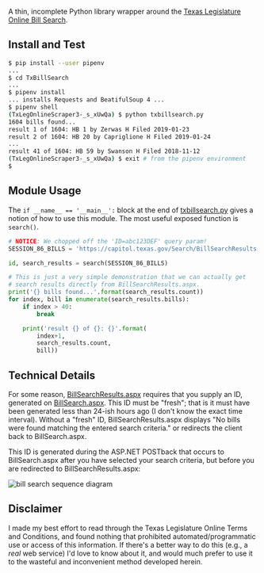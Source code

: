 A thin, incomplete Python library wrapper around the [Texas Legislature Online
Bill Search](https://capitol.texas.gov/Search/BillSearch.aspx).

## Install and Test

```bash
$ pip install --user pipenv
...
$ cd TxBillSearch
...
$ pipenv install
... installs Requests and BeatifulSoup 4 ...
$ pipenv shell
(TxLegOnlineScraper3-_s_xUwQa) $ python txbillsearch.py
1604 bills found...
result 1 of 1604: HB 1 by Zerwas H Filed 2019-01-23
result 2 of 1604: HB 20 by Capriglione H Filed 2019-01-24
...
result 41 of 1604: HB 59 by Swanson H Filed 2018-11-12
(TxLegOnlineScraper3-_s_xUwQa) $ exit # from the pipenv environment
$
```

## Module Usage

The `if __name__ == '__main__':` block at the end of
[txbillsearch.py](txbillsearch.py) gives a notion of how to use this module.
The most useful exposed function is `search()`.

```python
# NOTICE: We chopped off the 'ID=abc123DEF' query param!
SESSION_86_BILLS = 'https://capitol.texas.gov/Search/BillSearchResults.aspx?NSP=1&SPL=False&SPC=False&SPA=True&SPS=False&Leg=86&Sess=R&ChamberH=True&ChamberS=True&BillType=B;JR;CR;R;;;&AuthorCode=&SponsorCode=&ASAndOr=O&IsPA=True&IsJA=False&IsCA=False&IsPS=True&IsJS=False&IsCS=False&CmteCode=&CmteStatus=&OnDate=&FromDate=&ToDate=&FromTime=&ToTime=&LastAction=False&Actions=S000;S001;H001;&AAO=O&Subjects=&SAO=&TT=' # NO ID!

id, search_results = search(SESSION_86_BILLS)

# This is just a very simple demonstration that we can actually get 
# search results directly from BillSearchResults.aspx.
print('{} bills found...'.format(search_results.count))
for index, bill in enumerate(search_results.bills):
    if index > 40:
        break

    print('result {} of {}: {}'.format(
        index+1, 
        search_results.count, 
        bill))
```

## Technical Details

For some reason,
[BillSearchResults.aspx](https://capitol.texas.gov/Search/BillSearchResults.aspx)
requires that you supply an ID, generated on
[BillSearch.aspx](https://capitol.texas.gov/Search/BillSearch.aspx). This ID
must be "fresh"; that is it must have been generated less than 24-ish hours ago
(I don't know the exact time interval). Without a "fresh" ID,
BillSearchResults.aspx displays "No bills were found matching the entered
search criteria." or redirects the client back to BillSearch.aspx.


This ID is generated during the ASP.NET
POSTback that occurs to BillSearch.aspx after you have selected your search
criteria, but before you are redirected to BillSearchResults.aspx:

![bill search sequence diagram](Doc/sequencediagram.png)

## Disclaimer

I made my best effort to read through the Texas Legislature Online Terms and
Conditions, and found nothing that prohibited automated/programmatic use or
access of this information. If there's a better way to do this (e.g., a *real*
web service) I'd love to know about it, and would much prefer to use it to the
wasteful and inconvenient method developed herein.
